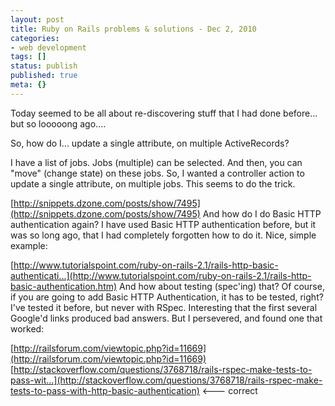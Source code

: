 ```yaml
---
layout: post
title: Ruby on Rails problems & solutions - Dec 2, 2010
categories: 
- web development
tags: []
status: publish
published: true
meta: {}
---
```


Today seemed to be all about re-discovering stuff that I had done before... but so looooong ago....

 So, how do I... update a single attribute, on multiple ActiveRecords? 

I have a list of jobs. Jobs (multiple) can be selected. And then, you can "move" (change state) on these jobs. So, I wanted a controller action to update a single attribute, on multiple jobs. This seems to do the trick. 
 
[http://snippets.dzone.com/posts/show/7495](http://snippets.dzone.com/posts/show/7495) 
 And how do I do Basic HTTP authentication again? 
 I have used Basic HTTP authentication before, but it was so long ago, that I had completely forgotten how to do it. Nice, simple example: 
 
[http://www.tutorialspoint.com/ruby-on-rails-2.1/rails-http-basic-authenticati...](http://www.tutorialspoint.com/ruby-on-rails-2.1/rails-http-basic-authentication.htm) 
 And how about testing (spec'ing) that? 
 Of course, if you are going to add Basic HTTP Authentication, it has to be tested, right? I've tested it before, but never with RSpec. Interesting that the first several Google'd links produced bad answers. But I persevered, and found one that worked: 
 
[http://railsforum.com/viewtopic.php?id=11669](http://railsforum.com/viewtopic.php?id=11669) 
[http://stackoverflow.com/questions/3768718/rails-rspec-make-tests-to-pass-wit...](http://stackoverflow.com/questions/3768718/rails-rspec-make-tests-to-pass-with-http-basic-authentication) <--- correct
